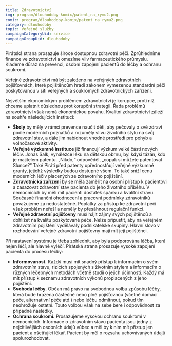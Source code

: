 ```yaml
---
title: Zdravotnictví
img: program/dlouhodoby-komix/patent_na_rymu2.png
comic: program/dlouhodoby-komix/patent_na_rymu2.png
category: dlouhodoby
topic: Veřejné služby
campaignCategoryUid: service
campaignGroupUid: dlouhodoby
---
```


Pirátská strana prosazuje široce dostupnou zdravotní péči. Zprůhledníme finance ve zdravotnictví a omezíme vliv farmaceutického průmyslu. Klademe důraz na prevenci, osobní zapojení pacientů do léčby a ochranu soukromí.

Veřejné zdravotnictví má být založeno na veřejných zdravotních pojišťovnách, které pojištěncům hradí zákonem vymezenou standardní péči poskytovanou v síti veřejných a soukromých zdravotnických zařízení.

Největším ekonomickým problémem zdravotnictví je korupce, proti níž chceme uplatnit důslednou protikorupční strategii. Řada problémů zdravotnictví však nemá ekonomickou povahu. Kvalitní zdravotnictví záleží na souhře následujících institucí:

* **Školy** by měly v rámci prevence naučit děti, aby pečovaly o své zdraví podle moderních poznatků a rozuměly vlivu životního stylu na svůj zdravotní stav, a dále jim nabídnout vhodné prostředí pro pohyb a volnočasové aktivity.
* **Veřejné výzkumné instituce** již financují výzkum velké části nových léčiv. Jonas Salk, vynálezce léku na dětskou obrnu, byl kdysi tázán, kdo je majitelem patentu. „Nikdo,“ odpověděl, „copak si můžete patentovat Slunce?“ Také Piráti před patenty upřednostňují veřejné výzkumné granty, jejichž výsledky budou dostupné všem. To také sníží cenu moderních léčiv placených ze zdravotního pojištění.
* **Zdravotnická zařízení** by se měla zaměřit na osobní přístup k pacientovi a zasazovat zdravotní stav pacienta do jeho životního příběhu. V nemocnicích by měli mít pacienti dostatek spánku a kvalitní stravu. Současné finanční ohodnocení a pracovní podmínky zdravotníků považujeme za nedostatečné. Poplatky za přístup ke zdravotní péči však problém neřeší a neměly by přesáhnout regulační funkci.
* **Veřejné zdravotní pojišťovny** musí hájit zájmy svých pojištěnců a dohlížet na kvalitu poskytované péče. Nelze připustit, aby na veřejném zdravotním pojištění vydělávaly podnikatelské skupiny. Hlavní slovo v rozhodování veřejné zdravotní pojišťovny mají mít její pojištěnci.

Při nastavení systému je třeba zohlednit, aby byla podporována léčba, která nejen léčí, ale hlavně vyléčí. Pirátská strana prosazuje vysoké zapojení pacienta do procesu léčby:

* **Informovanost.** Každý musí mít snadný přístup k informacím o svém zdravotním stavu, rizicích spojených s životním stylem a informacím o různých léčebných metodách včetně studií o jejich účinnosti. Každý má mít přístup k seznamu zdravotních výkonů proplacených z jeho pojištění.
* **Svoboda léčby.** Občan má právo na svobodnou volbu způsobu léčby, která bude hrazena částečně nebo plně pojišťovnou (včetně domácí péče, alternativní péče atd.) nebo léčbu odmítnout, pokud tím neohrožuje ostatní. Touto volbou však na sebe bere i odpovědnost za případné následky.
* **Ochrana soukromí.** Prosazujeme vysokou ochranu soukromí v nemocnicích. Informace o zdravotním stavu pacienta jsou jedny z nejcitlivějších osobních údajů vůbec a měl by k nim mít přístup jen pacient a ošetřující lékař. Pacient by měl o rozsahu uchovávaných údajů spolurozhodovat.
